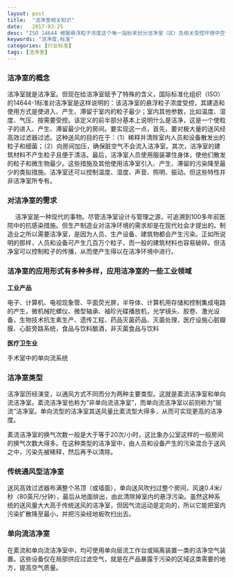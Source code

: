 ```yaml
---
layout: post
title:  "洁净室相关知识"
date:   2017-03-25
desc: "ISO 14644 根据悬浮粒子浓度这个唯一指标来划分洁净室（区）及相关受控环境中空气洁净度的等级，并且仅考虑粒径限值（低限）在0.1um～5.0um 范围内呈累积分布的粒子群。"
keywords: "洁净度,标准"
categories: [行业标准]
tags: [洁净室]
---
```


### 洁净室的概念

洁净室就是洁净室。但现在给洁净室赋予了特殊的含义，国际标准化组织（ISO）的14644-1标准对洁净室是这样说明的：该洁净室的悬浮粒子浓度受控，其建造和使用方式是使进入、产生、滞留于室内的粒子最少；室内其他参数，比如温度、湿度、气压、按需要受控。该定义的前半部分基本上说明什么是洁净，这是一个使粒子的进入、产生、滞留最少化的房间。要实现这一点，首先，要对极大量的送风经高效过滤器过滤。这种送风的目的在于：（1）稀释并清除室内人员和设备散发出的粒子和细菌；（2）向房间加压，确保脏空气不会流入洁净室。其次，洁净室的建筑材料不产生粒子且便于清洁。最后，洁净室人员使用服装罩住身体，使他们散发的粒子和微生物最少。这些措施及其他使用洁净室引入、产生、滞留的污染降至最少的类拟措施。洁净室还可以控制温度、湿度、声音、照明、振动。但这些特性并非洁净室所专有。

### 对洁净室的需求
　
洁净室是一种现代的事物。尽管洁净室设计与管理之源，可追溯到100多年前医院中的抗感染措施。但生产制造业对洁净环境的需求却是在现代社会才提出的。制造业之所以需要洁净室，是因为人员、生产设备、建筑物都会产生污染。正如所说明的那样，人员和设备可产生几百万个粒子，而一般的建筑材料也容易破碎。但洁净室可以控制粒子的传播，从而使产生得以在洁净环境中进行。
　
### 洁净室的应用形式有多种多样，应用洁净室的一些工业领域

**工业产品**

电子、计算机、电视现象管、平面荧光屏，半导体、计算机用存储和控制集成电路的产生，微机械陀螺仪、微型轴承、袖珍光碟播放机，光学镜头、胶卷、激光设备，生物技术抗生素生产、遗传工程、药品灭菌药品、灭菌处理，医疗设施心脏瓣膜、心脏旁路系统，食品与饮料酿酒，非灭菌食品与饮料

**医疗卫生业**

手术室中的单向流系统　

### 洁净室类型　

洁净室历经演变，以通风方式不同而分为两种主要类型。这就是紊流洁净室和单向流洁净室。紊流洁净室也称为“非单向流洁净室”，而单向流洁净室以前则称为“层流”洁净室。单向流型的洁净室其送风量比紊流型大得多，从而可实现更高的洁净度。

紊流洁净室的换气次数一般是大于等于20次/小时，这比象办公室这样的一般房间的换气次数大得多。在这种类型的洁净室中，由人员和设备产生的污染混合于送风之中，污染先被稀释，然后再予以清除。

### 传统通风型洁净室

送风高效过滤器布满整个吊顶（或墙面），单向送风吹扫过整个房间，风速0.4米/秒（80英尺/分钟），最后从地面排出，由此清除掉室内的悬浮污染。虽然这种系统的送风量大大高于传统送风的洁净室，但因气流运动是定向的，所以它能把室内污染扩散降至最小，并把污染经地板吹扫出去。

### 单向流洁净室

在紊流和单向流洁净室中，均可使用单向层流工作台或隔离装置一类的洁净空气装置。这些设备仅在局部供应过滤空气，就是在产品暴露于污染的区域这类需要的地方，提高空气质量。
